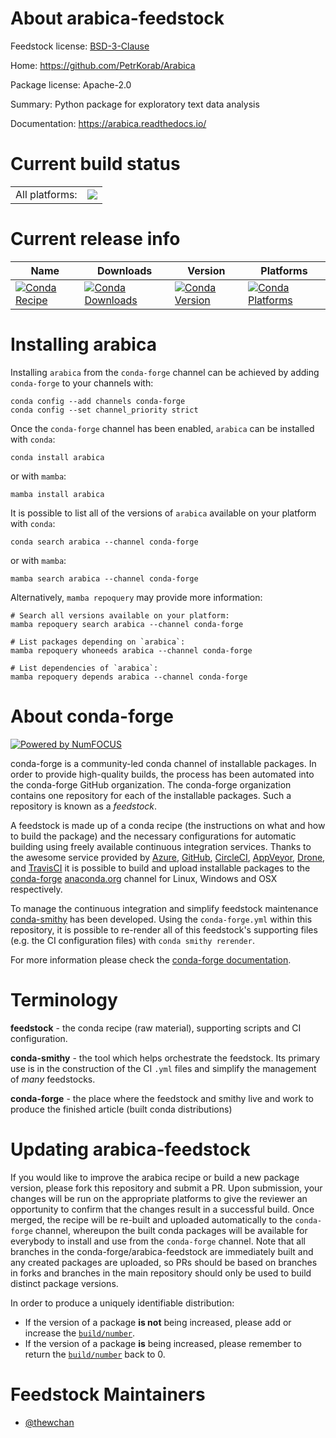 About arabica-feedstock
=======================

Feedstock license: [BSD-3-Clause](https://github.com/conda-forge/arabica-feedstock/blob/main/LICENSE.txt)

Home: https://github.com/PetrKorab/Arabica

Package license: Apache-2.0

Summary: Python package for exploratory text data analysis

Documentation: https://arabica.readthedocs.io/

Current build status
====================


<table><tr><td>All platforms:</td>
    <td>
      <a href="https://dev.azure.com/conda-forge/feedstock-builds/_build/latest?definitionId=22383&branchName=main">
        <img src="https://dev.azure.com/conda-forge/feedstock-builds/_apis/build/status/arabica-feedstock?branchName=main">
      </a>
    </td>
  </tr>
</table>

Current release info
====================

| Name | Downloads | Version | Platforms |
| --- | --- | --- | --- |
| [![Conda Recipe](https://img.shields.io/badge/recipe-arabica-green.svg)](https://anaconda.org/conda-forge/arabica) | [![Conda Downloads](https://img.shields.io/conda/dn/conda-forge/arabica.svg)](https://anaconda.org/conda-forge/arabica) | [![Conda Version](https://img.shields.io/conda/vn/conda-forge/arabica.svg)](https://anaconda.org/conda-forge/arabica) | [![Conda Platforms](https://img.shields.io/conda/pn/conda-forge/arabica.svg)](https://anaconda.org/conda-forge/arabica) |

Installing arabica
==================

Installing `arabica` from the `conda-forge` channel can be achieved by adding `conda-forge` to your channels with:

```
conda config --add channels conda-forge
conda config --set channel_priority strict
```

Once the `conda-forge` channel has been enabled, `arabica` can be installed with `conda`:

```
conda install arabica
```

or with `mamba`:

```
mamba install arabica
```

It is possible to list all of the versions of `arabica` available on your platform with `conda`:

```
conda search arabica --channel conda-forge
```

or with `mamba`:

```
mamba search arabica --channel conda-forge
```

Alternatively, `mamba repoquery` may provide more information:

```
# Search all versions available on your platform:
mamba repoquery search arabica --channel conda-forge

# List packages depending on `arabica`:
mamba repoquery whoneeds arabica --channel conda-forge

# List dependencies of `arabica`:
mamba repoquery depends arabica --channel conda-forge
```


About conda-forge
=================

[![Powered by
NumFOCUS](https://img.shields.io/badge/powered%20by-NumFOCUS-orange.svg?style=flat&colorA=E1523D&colorB=007D8A)](https://numfocus.org)

conda-forge is a community-led conda channel of installable packages.
In order to provide high-quality builds, the process has been automated into the
conda-forge GitHub organization. The conda-forge organization contains one repository
for each of the installable packages. Such a repository is known as a *feedstock*.

A feedstock is made up of a conda recipe (the instructions on what and how to build
the package) and the necessary configurations for automatic building using freely
available continuous integration services. Thanks to the awesome service provided by
[Azure](https://azure.microsoft.com/en-us/services/devops/), [GitHub](https://github.com/),
[CircleCI](https://circleci.com/), [AppVeyor](https://www.appveyor.com/),
[Drone](https://cloud.drone.io/welcome), and [TravisCI](https://travis-ci.com/)
it is possible to build and upload installable packages to the
[conda-forge](https://anaconda.org/conda-forge) [anaconda.org](https://anaconda.org/)
channel for Linux, Windows and OSX respectively.

To manage the continuous integration and simplify feedstock maintenance
[conda-smithy](https://github.com/conda-forge/conda-smithy) has been developed.
Using the ``conda-forge.yml`` within this repository, it is possible to re-render all of
this feedstock's supporting files (e.g. the CI configuration files) with ``conda smithy rerender``.

For more information please check the [conda-forge documentation](https://conda-forge.org/docs/).

Terminology
===========

**feedstock** - the conda recipe (raw material), supporting scripts and CI configuration.

**conda-smithy** - the tool which helps orchestrate the feedstock.
                   Its primary use is in the construction of the CI ``.yml`` files
                   and simplify the management of *many* feedstocks.

**conda-forge** - the place where the feedstock and smithy live and work to
                  produce the finished article (built conda distributions)


Updating arabica-feedstock
==========================

If you would like to improve the arabica recipe or build a new
package version, please fork this repository and submit a PR. Upon submission,
your changes will be run on the appropriate platforms to give the reviewer an
opportunity to confirm that the changes result in a successful build. Once
merged, the recipe will be re-built and uploaded automatically to the
`conda-forge` channel, whereupon the built conda packages will be available for
everybody to install and use from the `conda-forge` channel.
Note that all branches in the conda-forge/arabica-feedstock are
immediately built and any created packages are uploaded, so PRs should be based
on branches in forks and branches in the main repository should only be used to
build distinct package versions.

In order to produce a uniquely identifiable distribution:
 * If the version of a package **is not** being increased, please add or increase
   the [``build/number``](https://docs.conda.io/projects/conda-build/en/latest/resources/define-metadata.html#build-number-and-string).
 * If the version of a package **is** being increased, please remember to return
   the [``build/number``](https://docs.conda.io/projects/conda-build/en/latest/resources/define-metadata.html#build-number-and-string)
   back to 0.

Feedstock Maintainers
=====================

* [@thewchan](https://github.com/thewchan/)

